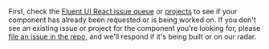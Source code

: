 First, check the [Fluent UI React issue queue](https://github.com/Microsoft/fluentui/issues) or [projects](https://github.com/Microsoft/fluentui/projects) to see if your component has already been requested or is being worked on. If you don't see an existing issue or project for the component you're looking for, please [file an issue in the repo](https://github.com/Microsoft/fluentui/issues), and we'll respond if it's being built or on our radar.
